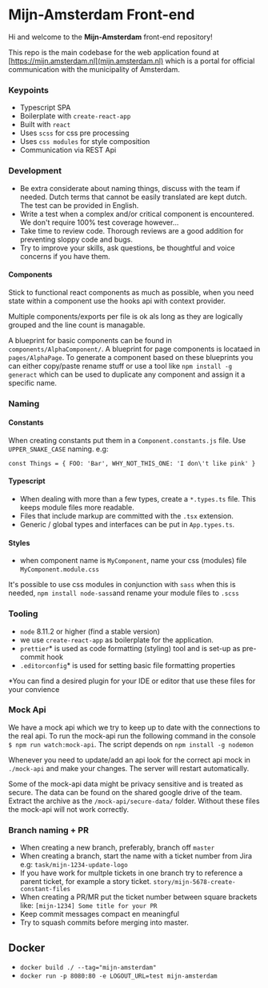 # Mijn-Amsterdam Front-end

Hi and welcome to the **Mijn-Amsterdam** front-end repository!

This repo is the main codebase for the web application found at [https://mijn.amsterdam.nl](mijn.amsterdam.nl) which
is a portal for official communication with the municipality of Amsterdam.

### Keypoints

- Typescript SPA
- Boilerplate with `create-react-app`
- Built with `react`
- Uses `scss` for css pre processing
- Uses `css modules` for style composition
- Communication via REST Api

### Development

- Be extra considerate about naming things, discuss with the team if needed. Dutch terms that cannot be easily translated are kept dutch. The test can be provided in English.
- Write a test when a complex and/or critical component is encountered. We don't require 100% test coverage however...
- Take time to review code. Thorough reviews are a good addition for preventing sloppy code and bugs.
- Try to improve your skills, ask questions, be thoughtful and voice concerns if you have them.

#### Components

Stick to functional react components as much as possible, when you need state within a component
use the hooks api with context provider.

Multiple components/exports per file is ok als long as they are logically grouped and the line count is managable.

A blueprint for basic components can be found in `components/AlphaComponent/`. A blueprint for page components is locataed in `pages/AlphaPage`.
To generate a component based on these blueprints you can either copy/paste rename stuff or use a tool like `npm install -g generact` which can
be used to duplicate any component and assign it a specific name.

### Naming

#### Constants

When creating constants put them in a `Component.constants.js` file. Use `UPPER_SNAKE_CASE` naming. e.g:

```
const Things = { FOO: 'Bar', WHY_NOT_THIS_ONE: 'I don\'t like pink' }
```

#### Typescript

- When dealing with more than a few types, create a `*.types.ts` file. This keeps module files more readable.
- Files that include markup are committed with the `.tsx` extension.
- Generic / global types and interfaces can be put in `App.types.ts`.

#### Styles

- when component name is `MyComponent`, name your css (modules) file `MyComponent.module.css`

It's possible to use css modules in conjunction with `sass` when this is needed, `npm install node-sass`and
rename your module files to `.scss`

### Tooling

- `node` 8.11.2 or higher (find a stable version)
- we use `create-react-app` as boilerplate for the application.
- `prettier`\* is used as code formatting (styling) tool and is set-up as pre-commit hook
- `.editorconfig`\* is used for setting basic file formatting properties

\*You can find a desired plugin for your IDE or editor that use these files for your convience

### Mock Api

We have a mock api which we try to keep up to date with the connections to the real api.
To run the mock-api run the following command in the console `$ npm run watch:mock-api`. The script depends on `npm install -g nodemon`

Whenever you need to update/add an api look for the correct api mock in `./mock-api` and make your changes.
The server will restart automatically.

Some of the mock-api data might be privacy sensitive and is treated as secure. The data can be found on the shared google drive of the team.
Extract the archive as the `/mock-api/secure-data/` folder. Without these files the mock-api will not work correctly.

### Branch naming + PR

- When creating a new branch, preferably, branch off `master`
- When creating a branch, start the name with a ticket number from Jira e.g: `task/mijn-1234-update-logo`
- If you have work for multple tickets in one branch try to reference a parent ticket, for example a story ticket. `story/mijn-5678-create-constant-files`
- When creating a PR/MR put the ticket number between square brackets like: `[mijn-1234] Some title for your PR`
- Keep commit messages compact en meaningful
- Try to squash commits before merging into master.

## Docker

- `docker build ./ --tag="mijn-amsterdam"`
- `docker run -p 8080:80 -e LOGOUT_URL=test mijn-amsterdam`
